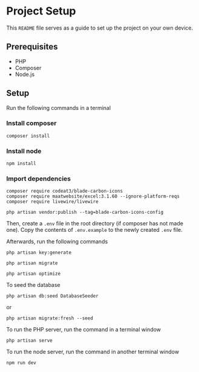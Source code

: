 # Project Setup
This `README` file serves as a guide to set up the project on your own device.

## Prerequisites
- PHP
- Composer
- Node.js

## Setup
Run the following commands in a terminal

### Install composer
```
composer install
```

### Install node
```
npm install
```

### Import dependencies
```
composer require codeat3/blade-carbon-icons
composer require maatwebsite/excel:3.1.60 --ignore-platform-reqs
composer require livewire/livewire
```
```
php artisan vendor:publish --tag=blade-carbon-icons-config
```

Then, create a `.env` file in the root directory (if composer has not made one).
Copy the contents of `.env.example` to the newly created `.env` file.

Afterwards, run the following commands

```
php artisan key:generate
```
```
php artisan migrate
```
```
php artisan optimize
```

To seed the database
```
php artisan db:seed DatabaseSeeder
```
or
```
php artisan migrate:fresh --seed
```

To run the PHP server, run the command in a terminal window
```
php artisan serve
```

To run the node server, run the command in another terminal window
```
npm run dev
```
